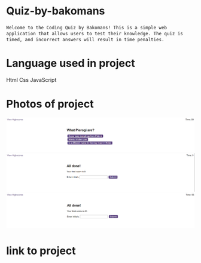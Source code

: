 # Quiz-by-bakomans
    Welcome to the Coding Quiz by Bakomans! This is a simple web application that allows users to test their knowledge. The quiz is timed, and incorrect answers will result in time penalties.

 # Language used in project
 Html
 Css
 JavaScript   

 # Photos of project

 ![Question  and answers](image.png)
 ![User failed times up](image-1.png)
 ![User win !](image-2.png)

 # link to project